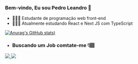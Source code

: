 ### Bem-vindo, Eu sou Pedro Leandro  👋



- 👨🏽‍💻 Estudante de programação web front-end
- 👨🏽‍🏫 Atualmente estudando React e Next JS com TypeScript 

[![Anurag's GitHub stats](https://github-readme-stats.vercel.app/api?username=augustoleandro))](https://github.com/anuraghazra/github-readme-stats)

- ### Buscando um Job comtate-me 👇🏽
<div>
  <a href="https://www.linkedin.com/in/pedro-leandro-a77a7b1b9/" target="_blank">
     <img src="https://img.icons8.com/color/50/000000/linkedin.png"/>
  </a>
  <a href="mailto:pedroaugustoleandro123@gmail.com" target="_blank">
     <img src="https://img.icons8.com/color/50/000000/gmail--v2.png"/>
  </a>
</div>


